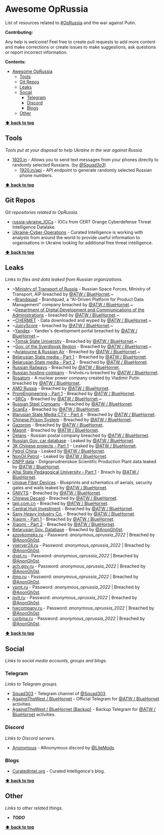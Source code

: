 # Awesome OpRussia

List of resources related to [#OpRussia](https://twitter.com/hashtag/OpRussia) and the war against Putin.

**Contributing:**

Any help is welcome! Feel free to create pull requests to add more content and make corrections or create issues to make suggestions, ask questions or report incorrect information.

**Contents:**

- [Awesome OpRussia](#awesome-oprussia)
  - [Tools](#tools)
  - [Git Repos](#git-repos)
  - [Leaks](#leaks)
  - [Social](#social)
    - [Telegram](#telegram)
    - [Discord](#discord)
    - [Blogs](#blogs)
  - [Other](#other)

**[⬆ back to top](#awesome-oprussia)**

## Tools

_Tools put at your disposal to help Ukraine in the war against Russia._

- [1920.in](http://1920.in) - Allows you to send text messages from your phones directly to randomly selected Russians. (by [_@Squad3o3_](https://twitter.com/squad3o3))
  - [1920.in/api](http://1920.in/api) - API endpoint to generate randomly selected Russian phone numbers.

**[⬆ back to top](#awesome-oprussia)**

## Git Repos

_Git repositories related to OpRussia._

- [russia-ukraine_IOCs](https://github.com/Orange-Cyberdefense/russia-ukraine_IOCs) - IOCs from CERT Orange Cyberdefense Threat Intelligence Datalake.
- [Ukraine-Cyber-Operations](https://github.com/curated-intel/Ukraine-Cyber-Operations) - Curated Intelligence is working with analysts from around the world to provide useful information to organisations in Ukraine looking for additional free threat intelligence.

**[⬆ back to top](#awesome-oprussia)**

## Leaks

_Links to files and data leaked from Russian organizations._

- ~[Ministry of Transport of Russia](https://cloud.cynthiaai.de/s/9mMWNCj64Z5wE6A) - Russian Space Forces, Ministry of Transport, AIP breached by [@ATW / BlueHornet][@ATW].~
- ~[Brandquad](https://cloud.cynthiaai.de/s/m2MTZqMSjd7sjwN) - Brandquad, a "AI-Driven Platform for Product Data Management" company breached by [@ATW / BlueHornet][@ATW].~
- ~[Department of Digital Development and Commiunications of the Administrations](https://cloud.cynthiaai.de/s/8osnSpdHPRnHkDY) - breached by [@ATW / BlueHornet][@ATW].~
- ~[CHERMET](https://chermet29.ru/) - Data downloaded and wyped by [@ATW / BlueHornet][@ATW].~
- ~[JuicyScore](https://cloud.cynthiaai.de/s/9tJZ5mpgFoXpWXy) - breached by [@ATW / BlueHornet][@ATW].~
- ~[Yandex](https://cloud.cynthiaai.de/s/j4p52XxgM7mZQJb) - Yandex's development portal breached by [@ATW / BlueHornet][@ATW].~
- ~[Tomsk State University](https://cloud.cynthiaai.de/s/2smc3Jd5kctRFAj) - Breached by [@ATW / BlueHornet][@ATW].~
- ~[Gov. of the Sverdlovsk Region](https://cloud.cynthiaai.de/s/Bqzesza4d8wP89s) - Breached by [@ATW / BlueHornet][@ATW].~
- ~[Aviatourne & Russian Air](https://cloud.cynthiaai.de/s/mQCzHidRRPAZNsZ) - Breached by [@ATW / BlueHornet][@ATW].~
- [Belarusian State media - Part 1](https://ipfs.io/ipfs/QmUugLh792jpwrtasWAmhXqyjjajGkw6YdqVfpDPTfu7ok) - Breached by [@ATW / BlueHornet][@ATW].
- [Belarusian State media - Part 2](https://anonfiles.com/feD1X2Kfx7/Part_2_-_State_media_7z) - Breached by [@ATW / BlueHornet][@ATW].
- [Russian Railways](https://anonfiles.com/7fQ8Z7K0x9/Russian_Rail_7z) - Breached by [@ATW / BlueHornet][@ATW].
- [Russian hosting company](https://anonfiles.com/n6P6b1Lax5/Russian_hosting_company_7z) - firstvds.ru breached by [@ATW / BlueHornet][@ATW].
- [Rosatom](https://anonfiles.com/VaX9b9Lexc/Russian_Power_Vlad_7z) - A nuclear power company created by Vladimir Putin breached by [@ATW / BlueHornet][@ATW].
- [AMD Russia](https://anonfiles.com/b8WeFbL2xb/AMD_7z) - Breached by [@ATW / BlueHornet][@ATW].
- [PromEngineering - Part 1](https://anonfiles.com/P9W1F7L6x5/PromEngineering_p1_7z) - Breached by [@ATW / BlueHornet][@ATW].
- ~[SRCs](https://cloud.cynthiaai.de/s/Xjx3fbEWA7SALXK) - Breached by [@ATW / BlueHornet][@ATW].~
- [Russian Steel Company](https://anonfiles.com/z1X3FeL2x6/steel_last_7z) - Breached by [@ATW / BlueHornet][@ATW].
- [ScanEx](https://anonfiles.com/V8eeGdL6xc/Scanex_._ru_7z) - Breached by [@ATW / BlueHornet][@ATW].
- [Blarusian State Media CTV - Part 4](https://anonfiles.com/Z9j5G9L9x5/Part_4_-_state_media_7z) - Breached by [@ATW / BlueHornet][@ATW].
- [Chinese Prison System](https://anonfiles.com/v310T2L4x3/Chinese_Prison_System_7z) - Breached by [@ATW / BlueHornet][@ATW].
- [Gazprom](https://anonfiles.com/F7ddVdL6x7/Gazprom_7z) - Breached by [@ATW / BlueHornet][@ATW].
- [Magnit](https://anonfiles.com/N3d1V1Lax2/magnit.ru_zip) - Breached by [@ATW / BlueHornet][@ATW].
- [Delans](https://anonfiles.com/554bV1Lbx5/Delans_zip) - Russian postal company breached by [@ATW / BlueHornet][@ATW].
- [Russian Gov. car database](https://ufile.io/tyh20vaf) - Leaked by [@ATW / BlueHornet][@ATW].
- [3K Chinese projects - Part 1](https://anonfiles.com/b3WaY9L7x5/cnsrcs_zip) - Leaked by [@ATW / BlueHornet][@ATW].
- [Petrol China](https://anonfiles.com/T5q7ZeLcx8/PetroChina-master_zip) - Leaked by [@ATW / BlueHornet][@ATW].
- [NonOil Petrol](https://anonfiles.com/n1s0ZdLdxa/NonOilReport-master_zip) - Leaked by [@ATW / BlueHornet][@ATW].
- [DNPP data](https://anonfiles.com/hbT2aeM2xf/DNPP_Part_1_7z) - Dolgoprudnenskoe Scientific Production Plant data leaked by [@ATW / BlueHornet][@ATW].
- [Altai State Pedagogical University - Part 1](https://anonfiles.com/ndT4h4Mfxb/Federal_State_Budgetary_Educational_Institution_of_Higher_Education_Altai_State_Pedagogical_University_of_the_Russian_Federation_-_Open_7z) - Breach by [@ATW / BlueHornet][@ATW].
- [Unique Fiber Devices](https://anonfiles.com/fb67j8M2xe/Unique_Fiber_Devices_7z) - Blueprints and schematics of aerials, security gates and walls leaked by [@ATW / BlueHornet][@ATW].
- [GNIVTS](https://anonfiles.com/P0x7n9Mdx0/gnivc_zip) - Breached by [@ATW / BlueHornet][@ATW].
- [Chinese Decard](https://anonfiles.com/P425n2M0xc/decard_zip) - Breached by [@ATW / BlueHornet][@ATW].
- [taiji.com.cn](https://anonfiles.com/ZdFdn5Mex4/TJ_zip) - Breached by [@ATW / BlueHornet][@ATW].
- [Central Huiji Investment](https://anonfiles.com/rbM6n7Mfxf/bank_zip) - Breached by [@ATW / BlueHornet][@ATW].
- [Sany Heavy Industry Co.](https://anonfiles.com/remaofM9x7/sany_zip) - Breached by [@ATW / BlueHornet][@ATW].
- [Xiaomi - Part 1](https://anonfiles.com/Jc1do3Max1/Xiaomi_Cloud_rar) - Breached by [@ATW / BlueHornet][@ATW].
- [Xiaomi - Part 2](https://anonfiles.com/z5N4o5M6x3/xiaomi_rar) - Breached by [@ATW / BlueHornet][@ATW].
- [Belarusian Gov. Database](https://pastebin.com/raw/D62mgG5D) - Breached by [@AnonGh0st].
- [azovkomeks.ru](https://t.co/LhhmkBqBYE) - Password: _anonymous_oprussia_2022_ | Breached by [@AnonGh0st].
- [vserver24.ru](https://t.co/Eq9MHjFExU) - Password: _anonymous_oprussia_2022_ | Breached by [@AnonGh0st].
- [dvpt.ru](https://t.co/Wt5Svd07J3) - Password: _anonymous_oprussia_2022_ | Breached by [@AnonGh0st].
- [ach.gov.ru](https://t.co/fp9KxM8R4p) - Password: _anonymous_oprussia_2022_ | Breached by [@AnonGh0st].
- [itmo.ru](https://t.co/aVlXWl1edU) - Password: _anonymous_oprussia_2022_ | Breached by [@AnonGh0st].
- [vpmt.ru](https://t.co/ibHRc2EWVR) - Password: _anonymous_oprussia_2022_ | Breached by [@AnonGh0st].
- [pvlt.ru](https://t.co/tqw4luqfT9) - Password: _anonymous_oprussia_2022_ | Breached by [@AnonGh0st].
- [hwcompany.ru](https://t.co/zyaO5dBA7r) - Password: _anonymous_oprussia_2022_ | Breached by [@AnonGh0st].
- [corbina.ru](https://t.co/2rRAav16Rr) - Password: _anonymous_oprussia_2022_ | Breached by [@AnonGh0st].

**[⬆ back to top](#awesome-oprussia)**

## Social

_Links to social media accounts, groups and blogs._

### Telegram

_Links to Telegram groups._

- [Squad303](https://t.me/squad3o3) - Telegram channel of [@Squad303].
- [AgainstTheWest / BlueHornet](https://t.me/ATW2022) - Official Telegram for [@ATW / BlueHornet][@ATW] activities.
- [AgainstTheWest / BlueHornet (Backup)](https://t.me/ATW2022Backup) - Backup Telegram for [@ATW / BlueHornet][@ATW] activities.

### Discord

_Links to Discord servers._

- [Anonymous](https://discord.gg/thecollective) - \#Anonymous discord by [@LiteMods].

### Blogs

- [CuratedIntel.org](https://www.curatedintel.org/2021/08/welcome.html) - Curated Intelligence's blog.

**[⬆ back to top](#awesome-oprussia)**

## Other

_Links to other related things._

- _**TODO**_

**[⬆ back to top](#awesome-oprussia)**

[@ATW]: https://twitter.com/_Blue_hornet
[@Squad303]: https://twitter.com/squad3o3
[@LiteMods]: https://twitter.com/LiteMods
[@AnonGh0st]: https://twitter.com/JoanneHuggins6
